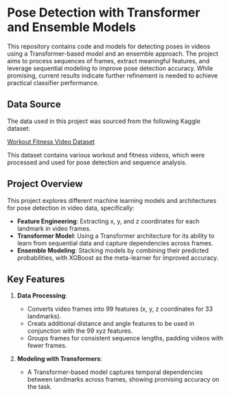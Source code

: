 # Pose Detection with Transformer and Ensemble Models

This repository contains code and models for detecting poses in videos using a Transformer-based model and an ensemble approach. The project aims to process sequences of frames, extract meaningful features, and leverage sequential modeling to improve pose detection accuracy. While promising, current results indicate further refinement is needed to achieve practical classifier performance.

## Data Source

The data used in this project was sourced from the following Kaggle dataset:

[Workout Fitness Video Dataset](https://www.kaggle.com/datasets/hasyimabdillah/workoutfitness-video/data?source=post_page-----7f8972ee8370--------------------------------)

This dataset contains various workout and fitness videos, which were processed and used for pose detection and sequence analysis.

## Project Overview

This project explores different machine learning models and architectures for pose detection in video data, specifically:
- **Feature Engineering**: Extracting x, y, and z coordinates for each landmark in video frames.
- **Transformer Model**: Using a Transformer architecture for its ability to learn from sequential data and capture dependencies across frames.
- **Ensemble Modeling**: Stacking models by combining their predicted probabilities, with XGBoost as the meta-learner for improved accuracy.

## Key Features

1. **Data Processing**:  
   - Converts video frames into 99 features (x, y, z coordinates for 33 landmarks).
   - Creats additional distance and angle features to be used in conjunction with the 99 xyz features. 
   - Groups frames for consistent sequence lengths, padding videos with fewer frames.

2. **Modeling with Transformers**:  
   - A Transformer-based model captures temporal dependencies between landmarks across frames, showing promising accuracy on the task.


